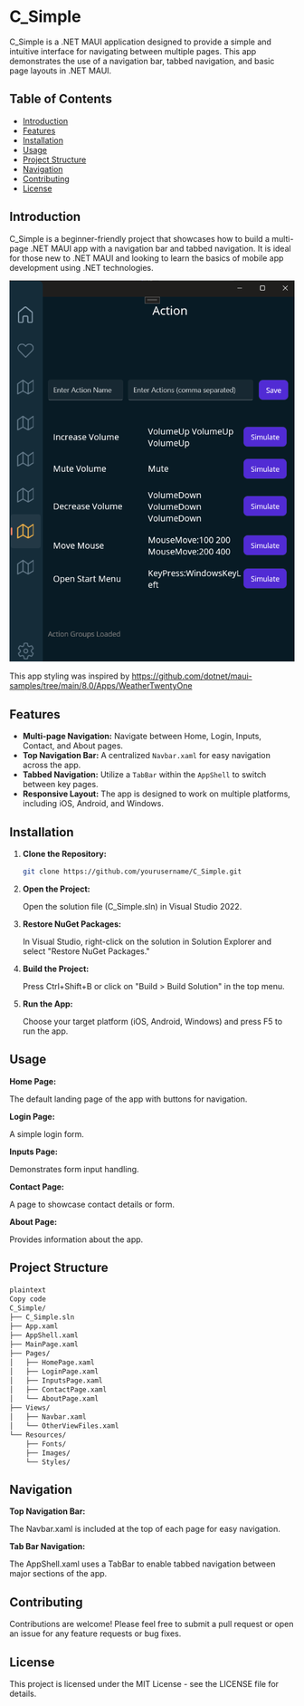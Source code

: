 # C_Simple

C_Simple is a .NET MAUI application designed to provide a simple and intuitive interface for navigating between multiple pages. This app demonstrates the use of a navigation bar, tabbed navigation, and basic page layouts in .NET MAUI.

## Table of Contents

- [Introduction](#introduction)
- [Features](#features)
- [Installation](#installation)
- [Usage](#usage)
- [Project Structure](#project-structure)
- [Navigation](#navigation)
- [Contributing](#contributing)
- [License](#license)

## Introduction

C_Simple is a beginner-friendly project that showcases how to build a multi-page .NET MAUI app with a navigation bar and tabbed navigation. It is ideal for those new to .NET MAUI and looking to learn the basics of mobile app development using .NET technologies.

![alt text](image.png)

This app styling was inspired by https://github.com/dotnet/maui-samples/tree/main/8.0/Apps/WeatherTwentyOne

## Features

- **Multi-page Navigation:** Navigate between Home, Login, Inputs, Contact, and About pages.
- **Top Navigation Bar:** A centralized `Navbar.xaml` for easy navigation across the app.
- **Tabbed Navigation:** Utilize a `TabBar` within the `AppShell` to switch between key pages.
- **Responsive Layout:** The app is designed to work on multiple platforms, including iOS, Android, and Windows.

## Installation

1. **Clone the Repository:**
   ```bash
   git clone https://github.com/yourusername/C_Simple.git

2. **Open the Project:**

    Open the solution file (C_Simple.sln) in Visual Studio 2022.

3. **Restore NuGet Packages:**

    In Visual Studio, right-click on the solution in Solution Explorer and select "Restore NuGet Packages."

4. **Build the Project:**

    Press Ctrl+Shift+B or click on "Build > Build Solution" in the top menu.

5. **Run the App:**

    Choose your target platform (iOS, Android, Windows) and press F5 to run the app.

## Usage

**Home Page:**

 The default landing page of the app with buttons for navigation.

**Login Page:**

A simple login form.

**Inputs Page:**

Demonstrates form input handling.

**Contact Page:**

A page to showcase contact details or form.

**About Page:**

Provides information about the app.

## Project Structure

```
plaintext
Copy code
C_Simple/
├── C_Simple.sln
├── App.xaml
├── AppShell.xaml
├── MainPage.xaml
├── Pages/
│   ├── HomePage.xaml
│   ├── LoginPage.xaml
│   ├── InputsPage.xaml
│   ├── ContactPage.xaml
│   └── AboutPage.xaml
├── Views/
│   ├── Navbar.xaml
│   └── OtherViewFiles.xaml
└── Resources/
    ├── Fonts/
    ├── Images/
    └── Styles/
```

## Navigation

**Top Navigation Bar:**

 The Navbar.xaml is included at the top of each page for easy navigation.

**Tab Bar Navigation:**

 The AppShell.xaml uses a TabBar to enable tabbed navigation between major sections of the app.

## Contributing

Contributions are welcome! Please feel free to submit a pull request or open an issue for any feature requests or bug fixes.

## License

This project is licensed under the MIT License - see the LICENSE file for details.
